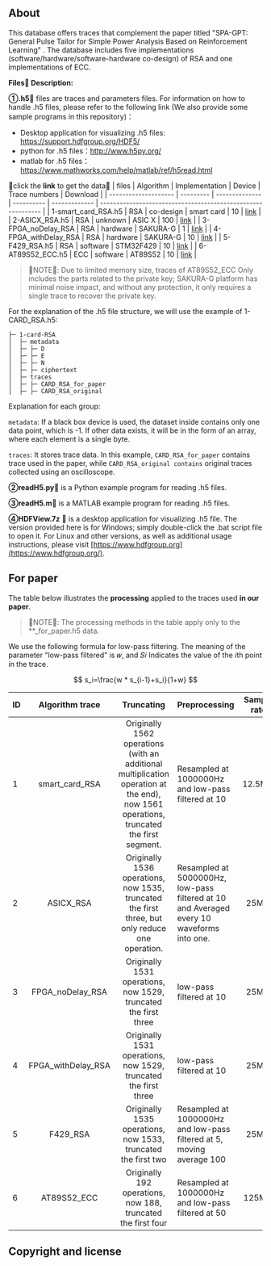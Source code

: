 ## About

This database offers traces that complement the paper titled "SPA-GPT: General Pulse Tailor for Simple Power
Analysis Based on Reinforcement Learning" . The database includes five implementations (software/hardware/software-hardware co-design) of RSA and
one implementations of ECC.

**Files📃 Description:**

**①.h5**📃 files are traces and parameters files. For information on how to handle .h5 files, please refer to the following link (We also provide some sample programs in this repository)：

- Desktop application for visualizing .h5 files: https://support.hdfgroup.org/HDF5/
- python for .h5 files：http://www.h5py.org/
- matlab for .h5 files：https://www.mathworks.com/help/matlab/ref/h5read.html

🔔click the **link** to get the data🔔 
| files                | Algorithm | Implementation | Device     | Trace numbers | Download                                                     |
| -------------------- | --------- | -------------- | ---------- | ------------- | ------------------------------------------------------------ |
| 1-smart_card_RSA.h5  | RSA       | co-design      | smart card | 10            | [link](https://drive.google.com/file/d/18l57iMdCMVx8COCyZ-h9jVELstLTqCyN/view?usp=drive_link) |
| 2-ASICX_RSA.h5       | RSA       | unknown        | ASIC X     | 100           | [link](https://drive.google.com/file/d/1pnWINMGel-jt2wvAbLAFCNGB68N9Eq3L/view?usp=drive_link) |
| 3-FPGA_noDelay_RSA   | RSA       | hardware       | SAKURA-G   | 1             | [link](https://drive.google.com/file/d/10b3yC6SVrGjOxHeLYBQfw3g__-7xpye_/view?usp=drive_link) |
| 4-FPGA_withDelay_RSA | RSA       | hardware       | SAKURA-G   | 10            | [link](https://drive.google.com/file/d/1LVXnNnmmEZNZTtQc5pRrwZSVCsdwhn37/view?usp=drive_link) |
| 5-F429_RSA.h5        | RSA       | software       | STM32F429  | 10            | [link](https://drive.google.com/file/d/1JJ_kOA5KVfE1O9yI09eP-j9MxdNxABAH/view?usp=drive_link) |
| 6-AT89S52_ECC.h5     | ECC       | software       | AT89S52    | 10            | [link](https://drive.google.com/file/d/1eai42ZAfCbiWt08EiDf5NKxtVObKYzPp/view?usp=drive_link) |

>  📌NOTE📌: Due to limited memory size, traces of AT89S52_ECC Only includes the parts related to the private key; SAKURA-G platform has minimal noise impact, and without any protection, it only requires a single trace to recover the private key.

For the explanation of the .h5 file structure, we will use the example of 1-CARD_RSA.h5:

```
├─ 1-card-RSA
│  ├─ metadata
│  ├─ ├─ D
│  ├─ ├─ E
│  ├─ ├─ N
│  ├─ ├─ ciphertext
│  ├─ traces
│  ├─ ├─ CARD_RSA_for_paper
│  ├─ ├─ CARD_RSA_original
```

Explanation for each group:

`metadata`: If a black box device is used, the dataset inside contains only one data point, which is -1. If other data exists, it will be in the form of an array, where each element is a single byte.

`traces`: It stores trace data. In this example, `CARD_RSA_for_paper` contains trace used in the paper, while `CARD_RSA_original contains` original traces collected using an oscilloscope.

**②readH5.py**📃 is a Python example program for reading .h5 files.

**③readH5.m**📃 is a MATLAB example program for reading .h5 files.

**④HDFView.7z** 📃 is a desktop application for visualizing .h5 file. The version provided here is for Windows; simply double-click the .bat script file to open it. For Linux and other versions, as well as additional usage instructions, please visit [https://www.hdfgroup.org](https://www.hdfgroup.org/).



## For paper

The table below illustrates the **processing** applied to the traces used **in our paper**.

> 📌NOTE📌: The processing methods in the table apply only to the **_for_paper.h5 data.

We use the following formula for low-pass filtering. The meaning of the parameter "low-pass filtered" is 𝑤, and 𝑆𝑖 Indicates the value of the 𝑖th point in the trace.

$$
s_i=\frac{w * s_{i-1}+s_i}{1+w}
$$


| ID   |  Algorithm trace   |                          Truncating                          | Preprocessing                                                | Sample rate |
| ---- | :----------------: | :----------------------------------------------------------: | ------------------------------------------------------------ | :---------: |
| 1    |   smart_card_RSA   | Originally 1562 operations (with an additional multiplication operation at the end), now 1561 operations,  truncated the first segment. | Resampled at 1000000Hz and low-pass filtered at 10           |   12.5M/s   |
| 2    |     ASICX_RSA      | Originally 1536 operations, now 1535, truncated the first three, but only reduce one operation. | Resampled at 5000000Hz, low-pass filtered at 10 and Averaged every 10 waveforms into one. |    25M/s    |
| 3    |  FPGA_noDelay_RSA  | Originally 1531 operations, now 1529, truncated the first three | low-pass filtered at 10                                      |    25M/s    |
| 4    | FPGA_withDelay_RSA | Originally 1531 operations, now 1529, truncated the first three | low-pass filtered at 10                                      |    25M/s    |
| 5    |      F429_RSA      | Originally 1535 operations, now 1533, truncated the first two | Resampled at 1000000Hz and low-pass filtered at 5, moving average 100 |    25M/s    |
| 6    |    AT89S52_ECC     | Originally  192 operations, now 188, truncated the first four | Resampled at 1000000Hz and low-pass filtered at 50           |   125M/s    |





## Copyright and license

